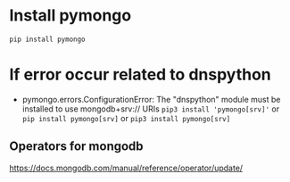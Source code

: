 # Install pymongo
   `pip install pymongo`

# If error occur related to dnspython
* pymongo.errors.ConfigurationError: The "dnspython" module must be installed to use mongodb+srv:// URIs
   `pip3 install 'pymongo[srv]'`
   or
   `pip install pymongo[srv]`
   or
   `pip3 install pymongo[srv]`

## Operators for mongodb

https://docs.mongodb.com/manual/reference/operator/update/